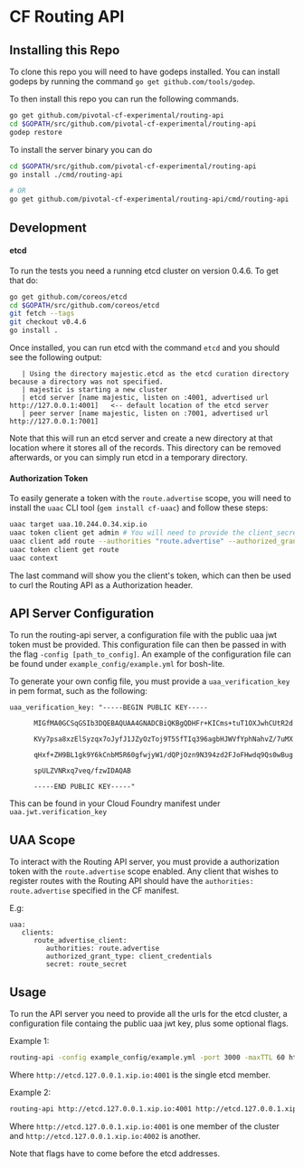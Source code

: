 # CF Routing API

## Installing this Repo

To clone this repo you will need to have godeps installed. You can install godeps
by running the command `go get github.com/tools/godep`.

To then install this repo you can run the following commands.

```sh
go get github.com/pivotal-cf-experimental/routing-api
cd $GOPATH/src/github.com/pivotal-cf-experimental/routing-api
godep restore
```

To install the server binary you can do

```sh
cd $GOPATH/src/github.com/pivotal-cf-experimental/routing-api
go install ./cmd/routing-api

# OR
go get github.com/pivotal-cf-experimental/routing-api/cmd/routing-api
```

## Development

#### etcd

To run the tests you need a running etcd cluster on version 0.4.6. To get that do:

```sh
go get github.com/coreos/etcd
cd $GOPATH/src/github.com/coreos/etcd
git fetch --tags
git checkout v0.4.6
go install .
```

Once installed, you can run etcd with the command `etcd` and you should see the
following output:
```
   | Using the directory majestic.etcd as the etcd curation directory because a directory was not specified.
   | majestic is starting a new cluster
   | etcd server [name majestic, listen on :4001, advertised url http://127.0.0.1:4001]   <-- default location of the etcd server
   | peer server [name majestic, listen on :7001, advertised url http://127.0.0.1:7001]
```

Note that this will run an etcd server and create a new directory at that location 
where it stores all of the records. This directory can be removed afterwards, or 
you can simply run etcd in a temporary directory.

#### Authorization Token

To easily generate a token with the `route.advertise` scope, you will need to
install the `uaac` CLI tool (`gem install cf-uaac`) and follow these steps:

```bash
uaac target uaa.10.244.0.34.xip.io
uaac token client get admin # You will need to provide the client_secret, found in your CF manifest.
uaac client add route --authorities "route.advertise" --authorized_grant_type "client_credentials"
uaac token client get route
uaac context
```

The last command will show you the client's token, which can then be used to
curl the Routing API as a Authorization header.

## API Server Configuration

To run the routing-api server, a configuration file with the public uaa jwt token must be provided.
This configuration file can then be passed in with the flag `-config [path_to_config]`.
An example of the configuration file can be found under `example_config/example.yml` for bosh-lite.

To generate your own config file, you must provide a `uaa_verification_key` in pem format, such as the following:

```
uaa_verification_key: "-----BEGIN PUBLIC KEY-----

      MIGfMA0GCSqGSIb3DQEBAQUAA4GNADCBiQKBgQDHFr+KICms+tuT1OXJwhCUtR2d

      KVy7psa8xzElSyzqx7oJyfJ1JZyOzToj9T5SfTIq396agbHJWVfYphNahvZ/7uMX

      qHxf+ZH9BL1gk9Y6kCnbM5R60gfwjyW1/dQPjOzn9N394zd2FJoFHwdq9Qs0wBug

      spULZVNRxq7veq/fzwIDAQAB

      -----END PUBLIC KEY-----"
```

This can be found in your Cloud Foundry manifest under `uaa.jwt.verification_key`

## UAA Scope

To interact with the Routing API server, you must provide a authorization token
with the `route.advertise` scope enabled. Any client that wishes to register
routes with the Routing API should have the `authorities: route.advertise`
specified in the CF manifest.

E.g:
```
uaa:
   clients:
      route_advertise_client:
         authorities: route.advertise
         authorized_grant_type: client_credentials
         secret: route_secret
```

## Usage

To run the API server you need to provide all the urls for the etcd cluster, a configuration file containg the public uaa jwt key, plus some optional flags.

Example 1:

```sh
routing-api -config example_config/example.yml -port 3000 -maxTTL 60 http://etcd.127.0.0.1.xip.io:4001
```

Where `http://etcd.127.0.0.1.xip.io:4001` is the single etcd member.

Example 2:

```sh
routing-api http://etcd.127.0.0.1.xip.io:4001 http://etcd.127.0.0.1.xip.io:4002
```

Where `http://etcd.127.0.0.1.xip.io:4001` is one member of the cluster and `http://etcd.127.0.0.1.xip.io:4002` is another.

Note that flags have to come before the etcd addresses.
